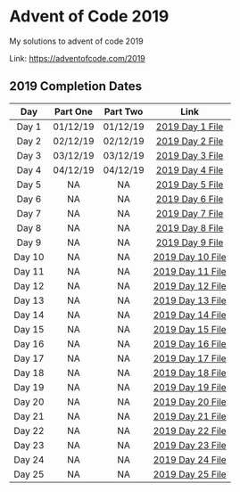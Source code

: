# Advent of Code 2019

My solutions to advent of code 2019

Link: https://adventofcode.com/2019

## 2019 Completion Dates

|Day|Part One|Part Two|Link|
|:---:|:----:|:------:|:---:|
|Day 1|01/12/19|01/12/19|[2019 Day 1 File](https://github.com/Hopson97/advent-of-code/blob/master/cpp/2019/day1.cpp)|
|Day 2|02/12/19|02/12/19|[2019 Day 2 File](https://github.com/Hopson97/advent-of-code/blob/master/cpp/2019/day2.cpp)|
|Day 3|03/12/19|03/12/19|[2019 Day 3 File](https://github.com/Hopson97/advent-of-code/blob/master/cpp/2019/day3.cpp)|
|Day 4|04/12/19|04/12/19|[2019 Day 4 File](https://github.com/Hopson97/advent-of-code/blob/master/cpp/2019/day4.cpp)|
|Day 5|NA|NA|[2019 Day 5 File](https://github.com/Hopson97/advent-of-code/blob/master/cpp/2019/day5.cpp)|
|Day 6|NA|NA|[2019 Day 6 File](https://github.com/Hopson97/advent-of-code/blob/master/cpp/2019/day6.cpp)|
|Day 7|NA|NA|[2019 Day 7 File](https://github.com/Hopson97/advent-of-code/blob/master/cpp/2019/day7.cpp)|
|Day 8|NA|NA|[2019 Day 8 File](https://github.com/Hopson97/advent-of-code/blob/master/cpp/2019/day8.cpp)|
|Day 9|NA|NA|[2019 Day 9 File](https://github.com/Hopson97/advent-of-code/blob/master/cpp/2019/day9.cpp)|
|Day 10|NA|NA|[2019 Day 10 File](https://github.com/Hopson97/advent-of-code/blob/master/cpp/2019/day10.cpp)|
|Day 11|NA|NA|[2019 Day 11 File](https://github.com/Hopson97/advent-of-code/blob/master/cpp/2019/day11.cpp)|
|Day 12|NA|NA|[2019 Day 12 File](https://github.com/Hopson97/advent-of-code/blob/master/cpp/2019/day12.cpp)|
|Day 13|NA|NA|[2019 Day 13 File](https://github.com/Hopson97/advent-of-code/blob/master/cpp/2019/day13.cpp)|
|Day 14|NA|NA|[2019 Day 14 File](https://github.com/Hopson97/advent-of-code/blob/master/cpp/2019/day14.cpp)|
|Day 15|NA|NA|[2019 Day 15 File](https://github.com/Hopson97/advent-of-code/blob/master/cpp/2019/day15.cpp)|
|Day 16|NA|NA|[2019 Day 16 File](https://github.com/Hopson97/advent-of-code/blob/master/cpp/2019/day16.cpp)|
|Day 17|NA|NA|[2019 Day 17 File](https://github.com/Hopson97/advent-of-code/blob/master/cpp/2019/day17.cpp)|
|Day 18|NA|NA|[2019 Day 18 File](https://github.com/Hopson97/advent-of-code/blob/master/cpp/2019/day18.cpp)|
|Day 19|NA|NA|[2019 Day 19 File](https://github.com/Hopson97/advent-of-code/blob/master/cpp/2019/day19.cpp)|
|Day 20|NA|NA|[2019 Day 20 File](https://github.com/Hopson97/advent-of-code/blob/master/cpp/2019/day20.cpp)|
|Day 21|NA|NA|[2019 Day 21 File](https://github.com/Hopson97/advent-of-code/blob/master/cpp/2019/day21.cpp)|
|Day 22|NA|NA|[2019 Day 22 File](https://github.com/Hopson97/advent-of-code/blob/master/cpp/2019/day22.cpp)|
|Day 23|NA|NA|[2019 Day 23 File](https://github.com/Hopson97/advent-of-code/blob/master/cpp/2019/day23.cpp)|
|Day 24|NA|NA|[2019 Day 24 File](https://github.com/Hopson97/advent-of-code/blob/master/cpp/2019/day24.cpp)|
|Day 25|NA|NA|[2019 Day 25 File](https://github.com/Hopson97/advent-of-code/blob/master/cpp/2019/day25.cpp)|
